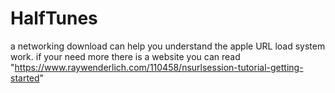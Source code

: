 # HalfTunes
a networking download  can help you understand the apple URL load system work.
if your need more there is a website you can read "https://www.raywenderlich.com/110458/nsurlsession-tutorial-getting-started"
